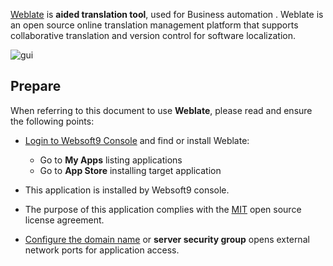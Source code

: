 [Weblate](https://weblate.org) is **aided translation tool**, used for Business automation . Weblate is an open source online translation management platform that supports collaborative translation and version control for software localization.


![gui](https://libs.websoft9.com/Websoft9/DocsPicture/zh/weblate/weblate-gui-websoft9.png)


## Prepare

When referring to this document to use **Weblate**, please read and ensure the following points:

- [Login to Websoft9 Console](./login-console) and find or install Weblate:
  - Go to **My Apps** listing applications 
  - Go to **App Store** installing target application

- This application is installed by Websoft9 console.


- The purpose of this application complies with the [MIT](https://opensource.org/licenses/MIT) open source license agreement.


- [Configure the domain name](./domain-set) or **server security group** opens external network ports for application access.